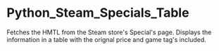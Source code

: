 # Python_Steam_Specials_Table
Fetches the HMTL from the Steam store's Special's page. Displays the information in a table with the orignal price and game tag's included. 
